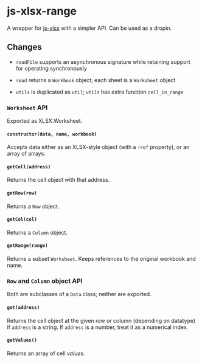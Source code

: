 # js-xlsx-range
A wrapper for [js-xlsx](https://github.com/SheetJS/js-xlsx) with a simpler API. Can be used as a dropin.


## Changes

- `readFile` supports an asynchronous signature while retaining support for operating synchronously

- `read` returns a `Workbook` object; each sheet is a `Worksheet` object

- `utils` is duplicated as `util`; `utils` has extra function `cell_in_range`

### `Worksheet` API

Exported as XLSX.Worksheet.

#### `constructor(data, name, workbook)`

Accepts data either as an XLSX-style object (with a `!ref` property), or an array of arrays.

#### `getCell(address)`

Returns the cell object with that address.

#### `getRow(row)`

Returns a `Row` object.

#### `getCol(col)`

Returns a `Column` object.

#### `getRange(range)`

Returns a subset `Worksheet`. Keeps references to the original workbook and name.

### `Row` and `Column` object API

Both are subclasses of a `Data` class; neither are exported.

#### `get(address)`

Returns the cell object at the given row or column (depending on datatype) if `address` is a string. If `address` is a number, treat it as a numerical index.

#### `getValues()`

Returns an array of cell *values*.
